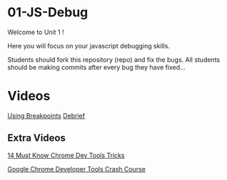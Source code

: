 # 01-JS-Debug
Welcome to Unit 1 !

Here you will focus on your javascript debugging skills.

Students should fork this repository (repo) and fix the bugs. All students should be making commits after every bug they have fixed...

# Videos
[Using Breakpoints](https://www.youtube.com/watch?v=0DECGKu8ONc)
[Debrief](https://www.youtube.com/watch?v=yE6n-I4RMkA)

## Extra Videos
[14 Must Know Chrome Dev Tools Tricks](https://www.youtube.com/watch?v=xkzDaKwinA8)

[Google Chrome Developer Tools Crash Course](https://www.youtube.com/watch?v=x4q86IjJFag)
